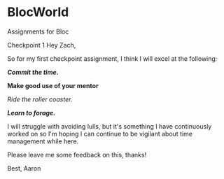 # BlocWorld
Assignments for Bloc

Checkpoint 1
Hey Zach,

So for my first checkpoint assignment, I think I will excel at the following:

_**Commit the time.**_

**Make good use of your mentor**

*Ride the roller coaster.*

_**Learn to forage.**_

I will struggle with avoiding lulls, but it's something I have continuously worked on so I'm hoping I can continue to be vigilant about time management while here.

Please leave me some feedback on this, thanks!

Best, Aaron
